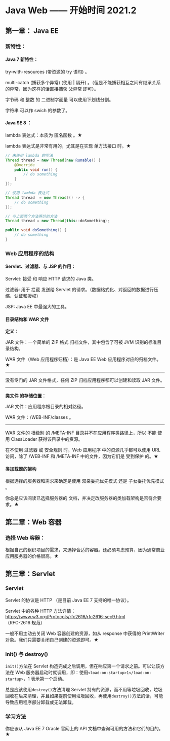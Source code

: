 # Java Web —— 开始时间 2021.2

## 第一章： Java EE

### 新特性：

#### Java 7 新特性：

try-with-resources (带资源的 try 语句) 。

multi-catch (捕获多个异常) (使用 | 隔开) 。（但是不能捕获相互之间有继承关系的异常，因为这样的话直接捕获 父异常 即可）。

字节码 和 整数 的 二进制字面量 可以使用下划线分割。

字符串 可以作 swich 的参数了。

#### Java SE 8 ：

lambda 表达式：本质为 匿名函数 。★

lambda 表达式是非常有用的，尤其是在实现 单方法接口 时。★

```java
// 未使用 lambda 的写法
Thread thread = new Thread(new Runable() {
    @Override
    public void run() {
        // do something
    }
});

// 使用 lambda 表达式
Thread thread  = new Thread(() -> {
    // do something
});

// 与上面两个方法等价的方法
Thread thread = new Thread(this::doSomething);

public void doSomething() {
    // do something
}
```

### Web 应用程序的结构

#### Servlet、过滤器、与 JSP 的作用：

Servlet: 接受 和 响应 HTTP 请求的 Java 类。

过滤器: 用于 拦截 发送给 Servlet 的请求。（数据格式化、对返回的数据进行压缩、认证和授权）

JSP: Java EE 中最强大的工具。

#### 目录结构和 WAR 文件

**定义**：

JAR 文件：一个简单的 ZIP 格式 归档文件，其中包含了可被 JVM 识别的标准目录结构。

WAR 文件（Web 应用程序归档）：是 Java EE Web 应用程序对应的归档文件。★

---

没有专门的 JAR 文件格式，任何 ZIP 归档应用程序都可以创建和读取 JAR 文件。

---

**类文件 的存储位置**：

JAR 文件：应用程序根目录的相对路径。

WAR 文件：/WEB-INF/classes 。

---

WAR 文件的 根级别 的 /META-INF 目录并不在应用程序类路径上，所以 不能 使用 ClassLoader 获得该目录中的资源。

在不使用 过滤器 或 安全规则 时，Web 应用程序 中的资源几乎都可以使用 URL 访问，除了 /WEB-INF 和 /META-INF 中的文件，因为它们是 受到保护 的。★

#### 类加载器的架构

根据选择的服务器和需求来确定是使用 双亲委托优先模式 还是 子女委托优先模式 。

你总是应该阅读已选择服务器的 文档，并决定改服务器的类加载架构是否符合要求。★

## 第二章：Web 容器

### 选择 Web 容器：

根据自己的组织项目的需求，来选择合适的容器。还必须考虑预算，因为通常商业应用服务器的价格很高。★

## 第三章：Servlet

### Servlet

Servlet 的协议是 HTTP （是目前 Java EE 7 支持的唯一协议）。

Servlet 中的各种 HTTP 方法详情：https://www.w3.org/Protocols/rfc2616/rfc2616-sec9.html （RFC-2616 规范）

一般不用主动去关闭 Web 容器创建的资源，如从 response 中获得的 PrintWriter 对象。我们只需要关闭自己创建的资源即可。★

### init() 与 destroy()

`init()`方法在 Servlet 构造完成之后调用，但在响应第一个请求之前。可以让该方法在 Web 服务器启动时就调用，即：使用`<load-on-startup>1</load-on-startup>`，1 表示第一个启动。

总是应该使用`destroy()`方法清理 Servlet 持有的资源，而不用等垃圾回收，垃圾回收在后来清理，并且如果提前使用垃圾回收，再使用`destroy()`方法的话，可能导致应用程序部分卸载或无法卸载。

### 学习方法

你应该从 Java EE 7 Oracle 官网上的 API 文档中查询可用的方法和它们的目的。★



